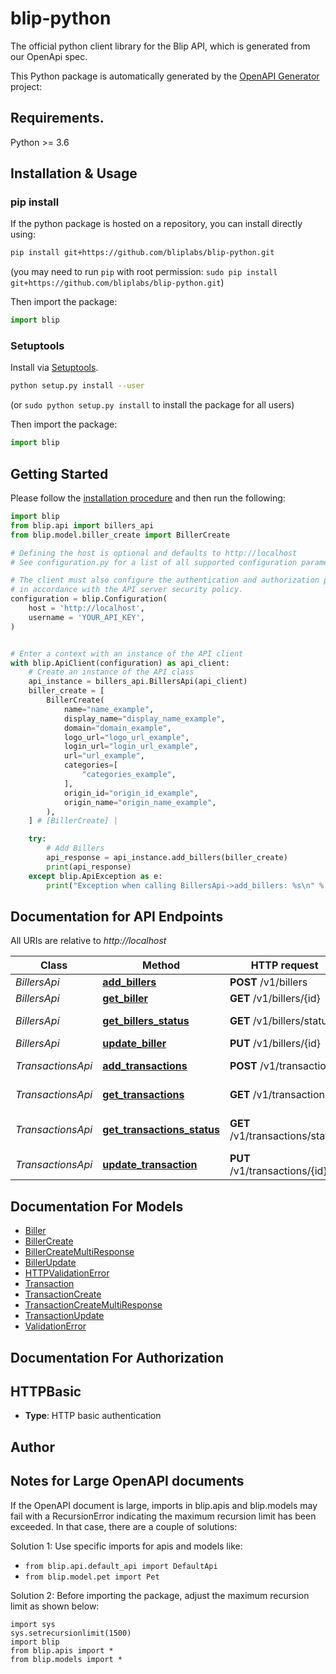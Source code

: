 # blip-python
The official python client library for the Blip API, which is generated from our OpenApi spec.

This Python package is automatically generated by the [OpenAPI Generator](https://openapi-generator.tech) project:

## Requirements.

Python >= 3.6

## Installation & Usage
### pip install

If the python package is hosted on a repository, you can install directly using:

```sh
pip install git+https://github.com/bliplabs/blip-python.git
```
(you may need to run `pip` with root permission: `sudo pip install git+https://github.com/bliplabs/blip-python.git`)

Then import the package:
```python
import blip
```

### Setuptools

Install via [Setuptools](http://pypi.python.org/pypi/setuptools).

```sh
python setup.py install --user
```
(or `sudo python setup.py install` to install the package for all users)

Then import the package:
```python
import blip
```

## Getting Started

Please follow the [installation procedure](#installation--usage) and then run the following:

```python
import blip
from blip.api import billers_api
from blip.model.biller_create import BillerCreate

# Defining the host is optional and defaults to http://localhost
# See configuration.py for a list of all supported configuration parameters.

# The client must also configure the authentication and authorization parameters
# in accordance with the API server security policy.
configuration = blip.Configuration(
    host = 'http://localhost',
    username = 'YOUR_API_KEY',
)


# Enter a context with an instance of the API client
with blip.ApiClient(configuration) as api_client:
    # Create an instance of the API class
    api_instance = billers_api.BillersApi(api_client)
    biller_create = [
        BillerCreate(
            name="name_example",
            display_name="display_name_example",
            domain="domain_example",
            logo_url="logo_url_example",
            login_url="login_url_example",
            url="url_example",
            categories=[
                "categories_example",
            ],
            origin_id="origin_id_example",
            origin_name="origin_name_example",
        ),
    ] # [BillerCreate] | 

    try:
        # Add Billers
        api_response = api_instance.add_billers(biller_create)
        print(api_response)
    except blip.ApiException as e:
        print("Exception when calling BillersApi->add_billers: %s\n" % e)
```

## Documentation for API Endpoints

All URIs are relative to *http://localhost*

Class | Method | HTTP request | Description
------------ | ------------- | ------------- | -------------
*BillersApi* | [**add_billers**](docs/BillersApi.md#add_billers) | **POST** /v1/billers | Add Billers
*BillersApi* | [**get_biller**](docs/BillersApi.md#get_biller) | **GET** /v1/billers/{id} | Get Biller
*BillersApi* | [**get_billers_status**](docs/BillersApi.md#get_billers_status) | **GET** /v1/billers/status | Get Billers Status
*BillersApi* | [**update_biller**](docs/BillersApi.md#update_biller) | **PUT** /v1/billers/{id} | Update Biller
*TransactionsApi* | [**add_transactions**](docs/TransactionsApi.md#add_transactions) | **POST** /v1/transactions | Add Transactions
*TransactionsApi* | [**get_transactions**](docs/TransactionsApi.md#get_transactions) | **GET** /v1/transactions | Get Transactions
*TransactionsApi* | [**get_transactions_status**](docs/TransactionsApi.md#get_transactions_status) | **GET** /v1/transactions/status | Get Transactions Status
*TransactionsApi* | [**update_transaction**](docs/TransactionsApi.md#update_transaction) | **PUT** /v1/transactions/{id} | Update Transaction


## Documentation For Models

 - [Biller](docs/Biller.md)
 - [BillerCreate](docs/BillerCreate.md)
 - [BillerCreateMultiResponse](docs/BillerCreateMultiResponse.md)
 - [BillerUpdate](docs/BillerUpdate.md)
 - [HTTPValidationError](docs/HTTPValidationError.md)
 - [Transaction](docs/Transaction.md)
 - [TransactionCreate](docs/TransactionCreate.md)
 - [TransactionCreateMultiResponse](docs/TransactionCreateMultiResponse.md)
 - [TransactionUpdate](docs/TransactionUpdate.md)
 - [ValidationError](docs/ValidationError.md)


## Documentation For Authorization


## HTTPBasic

- **Type**: HTTP basic authentication


## Author




## Notes for Large OpenAPI documents
If the OpenAPI document is large, imports in blip.apis and blip.models may fail with a
RecursionError indicating the maximum recursion limit has been exceeded. In that case, there are a couple of solutions:

Solution 1:
Use specific imports for apis and models like:
- `from blip.api.default_api import DefaultApi`
- `from blip.model.pet import Pet`

Solution 2:
Before importing the package, adjust the maximum recursion limit as shown below:
```
import sys
sys.setrecursionlimit(1500)
import blip
from blip.apis import *
from blip.models import *
```